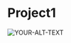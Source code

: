# Project1
<picture>
 <source media="(prefers-color-scheme: dark)" srcset="https://www.facebook.com/photo/?fbid=5256176041143362&set=a.118714051556279">
 <source media="(prefers-color-scheme: light)" srcset="https://www.facebook.com/photo/?fbid=5256176041143362&set=a.118714051556279">
 <img alt="YOUR-ALT-TEXT" src="https://www.facebook.com/photo/?fbid=5256176041143362&set=a.118714051556279">
</picture>
